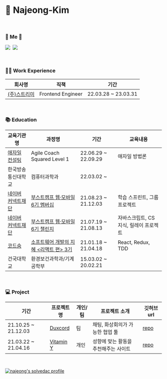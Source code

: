 <h1>🍌 Najeong-Kim</h1>

<br>

<h3> 🐣 Me 🐣 </h3>
<p>
  <a href="https://bananajeong.tistory.com/"><img src="https://img.shields.io/badge/Blog-11B48A?style=flat-square&logo=Vimeo&logoColor=white&link=https://bananajeong.tistory.com/"/></a>&nbsp
  <a href="mailto:atpeoe1023@gmail.com"><img src="https://img.shields.io/badge/Gmail-d14836?style=flat-square&logo=Gmail&logoColor=white&link=atpeoe1023@gmail.com"/></a>
</p>

<br>

<h3> 👩‍💻 Work Experience </h3>

|회사명|직책|기간|
|---|---|---|
|<a href="https://streami.co/">(주)스트리미</a>|Frontend Engineer|22.03.28 ~ 23.03.31|


<br>

<h3> 📚 Education </h3>

|교육기관명|과정명|기간|교육내용|
|---|---|---|---|
|<a href="https://www.ac2.kr/">애자일 컨설팅</a>|Agile Coach Squared Level 1|22.06.29 ~ 22.09.29|애자일 방법론|
|한국방송통신대학교|컴퓨터과학과|22.03.02 ~ ||
|<a href="https://www.connect.or.kr/">네이버 커넥트재단</a>|<a href="https://boostcamp.connect.or.kr/program_wm.html">부스트캠프 웹·모바일 6기 멤버십</a>|21.08.23 ~ 21.12.03|학습 스프린트, 그룹 프로젝트|
|<a href="https://www.connect.or.kr/">네이버 커넥트재단</a>|<a href="https://boostcamp.connect.or.kr/program_wm.html">부스트캠프 웹·모바일 6기 챌린지</a>|21.07.19 ~ 21.08.13|자바스크립트, CS 지식, 릴레이 프로젝트|
|<a href="https://www.codesoom.com/">코드숨</a>|<a href="https://www.codesoom.com/courses/react">소프트웨어 개발의 지혜 <리액트 편> 3기</a>|21.01.18 ~ 21.04.18|React, Redux, TDD|
|건국대학교|환경보건과학과/기계공학부|15.03.02 ~ 20.02.21||

<br>

<h3> 💻 Project </h3>

|기간|프로젝트명|개인/팀|프로젝트 소개|깃허브 url|
|---|---|---|---|---|
|21.10.25 ~ 21.12.03|<a href="https://duxcord.kro.kr/">Duxcord</a>|팀|채팅, 화상회의가 가능한 협업 툴|<a href="https://github.com/boostcampwm-2021/web09-Duxcord">repo</a>|
|21.03.22 ~ 21.04.16|<a href="https://github.com/CodeSoom/project-react-3-Najeong-Kim">Vitamin Y</a>|개인|성향에 맞는 활동을 추천해주는 사이트|<a href="https://codesoom.github.io/project-react-3-Najeong-Kim/">repo</a>|

<br>

[![najeong's solvedac profile](http://mazassumnida.wtf/api/v2/generate_badge?boj=mecd)](https://solved.ac/profile/mecd)

<br>

<!-- <p>
  <img src="https://github-readme-stats.vercel.app/api?username=Najeong-Kim&show_icons=true&theme=flag-india&count_private=true"/>
</p>

<br>

[![Top Langs](https://github-readme-stats.vercel.app/api/top-langs/?username=anuraghazra&layout=compact)](https://github.com/Najeong-Kim/Najeong-Kim)

<br>

<p>
  <a href="https://hits.seeyoufarm.com"><img src="https://hits.seeyoufarm.com/api/count/incr/badge.svg?url=https://github.com/Najeong-Kim/hit-counter&count_bg=%23FFB100&title_bg=%23555555&icon=&icon_color=%23E7E7E7&title=hits&edge_flat=false"/></a>
</p> -->

